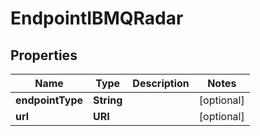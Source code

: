 

# EndpointIBMQRadar


## Properties

| Name | Type | Description | Notes |
|------------ | ------------- | ------------- | -------------|
|**endpointType** | **String** |  |  [optional] |
|**url** | **URI** |  |  [optional] |



